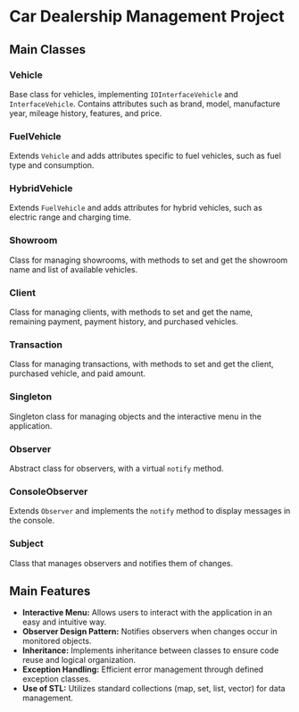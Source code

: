# Car Dealership Management Project

## Main Classes


### Vehicle
Base class for vehicles, implementing `IOInterfaceVehicle` and `InterfaceVehicle`. Contains attributes such as brand, model, manufacture year, mileage history, features, and price.

### FuelVehicle
Extends `Vehicle` and adds attributes specific to fuel vehicles, such as fuel type and consumption.

### HybridVehicle
Extends `FuelVehicle` and adds attributes for hybrid vehicles, such as electric range and charging time.

### Showroom
Class for managing showrooms, with methods to set and get the showroom name and list of available vehicles.

### Client
Class for managing clients, with methods to set and get the name, remaining payment, payment history, and purchased vehicles.

### Transaction
Class for managing transactions, with methods to set and get the client, purchased vehicle, and paid amount.

### Singleton
Singleton class for managing objects and the interactive menu in the application.

### Observer
Abstract class for observers, with a virtual `notify` method.

### ConsoleObserver
Extends `Observer` and implements the `notify` method to display messages in the console.

### Subject
Class that manages observers and notifies them of changes.

## Main Features

- **Interactive Menu:** Allows users to interact with the application in an easy and intuitive way.
- **Observer Design Pattern:** Notifies observers when changes occur in monitored objects.
- **Inheritance:** Implements inheritance between classes to ensure code reuse and logical organization.
- **Exception Handling:** Efficient error management through defined exception classes.
- **Use of STL:** Utilizes standard collections (map, set, list, vector) for data management.
